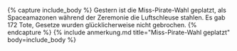 {% capture include_body %}
Gestern ist die Miss-Pirate-Wahl geplatzt, als Spaceamazonen während der Zeremonie die Luftschleuse stahlen. Es gab 172 Tote, Gesetze wurden glücklicherweise nicht gebrochen.
{% endcapture %}
{% include anmerkung.md title="Miss-Pirate-Wahl geplatzt" body=include_body %}
